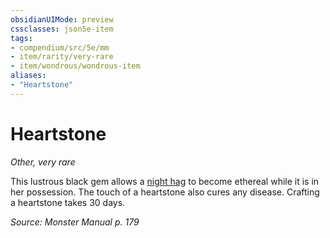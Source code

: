 ```yaml
---
obsidianUIMode: preview
cssclasses: json5e-item
tags:
- compendium/src/5e/mm
- item/rarity/very-rare
- item/wondrous/wondrous-item
aliases: 
- "Heartstone"
---
```

# Heartstone
*Other, very rare*  


This lustrous black gem allows a [night hag](z_published%20files/2.%20Mechanics/compendium/bestiary/fiend/night-hag.md) to become ethereal while it is in her possession. The touch of a heartstone also cures any disease. Crafting a heartstone takes 30 days.

*Source: Monster Manual p. 179*